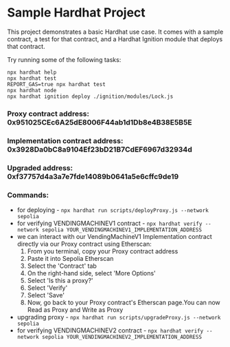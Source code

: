 # Sample Hardhat Project

This project demonstrates a basic Hardhat use case. It comes with a sample contract, a test for that contract, and a Hardhat Ignition module that deploys that contract.

Try running some of the following tasks:

```shell
npx hardhat help
npx hardhat test
REPORT_GAS=true npx hardhat test
npx hardhat node
npx hardhat ignition deploy ./ignition/modules/Lock.js
```
### Proxy contract address: 0x951025CEc6A25dE8006F44ab1d1Db8e4B38E5B5E
### Implementation contract address: 0x3928Da0bC8a9104Ef23bD21B7CdEF6967d32934d
### Upgraded address: 0xf37757d4a3a7e7fde14089b0641a5e6cffc9de19
### Commands:
- for deploying - `npx hardhat run scripts/deployProxy.js --network sepolia`
- for verifying VENDINGMACHINEV1 contract - `npx hardhat verify --network sepolia YOUR_VENDINGMACHINEV1_IMPLEMENTATION_ADDRESS`
- we can interact with our VendingMachineV1 Implementation contract directly via our Proxy contract using Etherscan:
    1. From you terminal, copy your Proxy contract address
    2. Paste it into Sepolia Etherscan
    3. Select the 'Contract' tab
    4. On the right-hand side, select 'More Options'
    5. Select 'Is this a proxy?'
    6. Select 'Verify'
    7. Select 'Save'
    8. Now, go back to your Proxy contract's Etherscan page.You can now Read as Proxy and Write as Proxy
- upgrading proxy - `npx hardhat run scripts/upgradeProxy.js --network sepolia`
- for verifying VENDINGMACHINEV2 contract - `npx hardhat verify --network sepolia YOUR_VENDINGMACHINEV2_IMPLEMENTATION_ADDRESS`